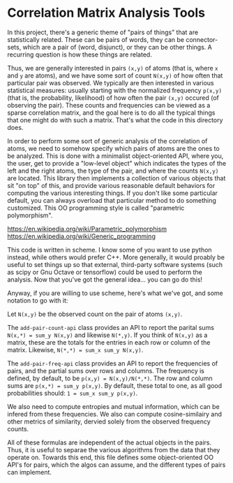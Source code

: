 
Correlation Matrix Analysis Tools
=================================

In this project, there's a generic theme of "pairs of things" that
are statistically related. These can be pairs of words, they can be
connector-sets, which are a pair of (word, disjunct), or they can
be other things. A recurring question is how these things are related.

Thus, we are generally interested in pairs `(x,y)` of atoms (that is,
where `x` and `y` are atoms), and we have some sort of count `N(x,y)`
of how often that particular pair was observed.  We typically are then
interested in various statistical measures: usually starting with the
normalized frequency `p(x,y)` (that is, the probability, likelihood)
of how often the pair `(x,y)` occured (of observing the pair). These
counts and frequencies can be viewed as a sparse correlation matrix,
and the goal here is to do all the typical things that one might do
with such a matrix.  That's what the code in this directory does.

In order to perform some sort of generic analysis of the correlation
of atoms, we need to somehow specify which pairs of atoms are
the ones to be analyzed. This is done with a minimalist object-oriented
API, where you, the user, get to provide a "low-level object" which
indicates the types of the left and the right atoms, the type of the
pair, and where the counts `N(x,y)` are located.  This library then
implements a collection of various objects that sit "on top" of this,
and provide various reasonable default behaviors for computing the
various interesting things. If you don't like some particular default,
you can always overload that particular method to do something
customized. This OO programming style is called "parametric
polymorphism". 

https://en.wikipedia.org/wiki/Parametric_polymorphism
https://en.wikipedia.org/wiki/Generic_programming

This code is written in scheme.  I know some of you want to use python
instead, while others would prefer C++.  More generally, it would
proably be useful to set things up so that external, third-party
software systems (such as scipy or Gnu Octave or tensorflow) could
be used to perform the analysis.  Now that you've got the general
idea... you can go do this!

Anyway, if you are willing to use scheme, here's what we've got,
and some notation to go with it:

Let `N(x,y)` be the observed count on the pair of atoms `(x,y)`.

The `add-pair-count-api` class provides an API to report the parital
sums `N(x,*) = sum_y N(x,y)` and likewise `N(*,y)`.  If you think of
`N(x,y)` as a matrix, these are the totals for the entries in each
row or column of the matrix. Likewise, `N(*,*) = sum_x sum_y N(x,y)`.

The `add-pair-freq-api` class provides an API to report the frequencies
of pairs, and the partial sums over rows and columns. The frequency
is defined, by default, to be `p(x,y) = N(x,y)/N(*,*)`.  The row and
column sums are `p(x,*) = sum_y p(x,y)`.  By default, these total to
one, as all good probabilities should: `1 = sum_x sum_y p(x,y)`.

  We also need to compute entropies and
mutual information, which can be infered from these frequencies.
We also can compute cosine-similairy and other metrics of similarity,
dervied solely from the observed frequency counts.

All of these formulas are independent of the actual objects in the
pairs.  Thus, it is useful to separae the various algorithms from
the data that they operate on. Towards this end, this file defines
some object-oriented OO API's for pairs, which the algos can assume,
and the different types of pairs can implement.


